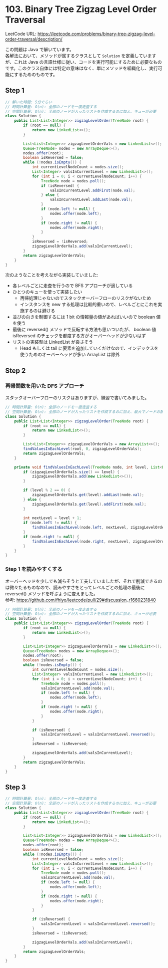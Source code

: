 # 103. Binary Tree Zigzag Level Order Traversal

LeetCode URL: https://leetcode.com/problems/binary-tree-zigzag-level-order-traversal/description/

この問題は Java で解いています。  
各解法において、メソッドが属するクラスとして `Solution` を定義していますが、これは Java の言語仕様に従い、コードを実行可能にするために必要なものです。このクラス自体には特定の意味はなく、単にメソッドを組織化し、実行可能にするためのものです。

## Step 1

```java
// 解いた時間: 5分ぐらい
// 時間計算量: O(n): 全部のノードを一度走査する
// 空間計算量: O(n): 全部のノードが入ったリストを作成するのに加え、キューが必要
class Solution {
    public List<List<Integer>> zigzagLevelOrder(TreeNode root) {
        if (root == null) {
            return new LinkedList<>();
        }

        List<List<Integer>> zigzagLevelOrderVals = new LinkedList<>();
        Queue<TreeNode> nodes = new ArrayDeque<>();
        nodes.offer(root);
        boolean isReversed = false;
        while (!nodes.isEmpty()) {
            int currentLevelNodeCount = nodes.size();
            List<Integer> valsInCurrentLevel = new LinkedList<>();
            for (int i = 0; i < currentLevelNodeCount; i++) {
                TreeNode node = nodes.poll();
                if (isReversed) {
                    valsInCurrentLevel.addFirst(node.val);
                } else {
                    valsInCurrentLevel.addLast(node.val);
                }
                if (node.left != null) {
                    nodes.offer(node.left);
                }
                if (node.right != null) {
                    nodes.offer(node.right);
                }
            }
            isReversed = !isReversed;
            zigzagLevelOrderVals.add(valsInCurrentLevel);
        }
        return zigzagLevelOrderVals;
    }
}
```

次のようなことを考えながら実装していました:

- 各レベルごとに走査を行うので BFS アプローチが適している
- ひとつのキューを使って実装したい
    - 再帰処理じゃないのでスタックオーバーフローのリスクがないため
    - インスタンスを new する処理は比較的重いので、レベルごとにこれを実施するのは避ける
- 並びの向きを制御するには 1 bit の情報量の値があればいいので boolean 値を使う
- 最後に reversed() メソッドで反転する方法も思いついたが、 boolean 値 isReversed のチェックを都度する方がオーバーヘッドが少ないはず
- リストの実装型は LinkedList が良さそう
    - Head もしくは tail に要素を追加していくだけなので、インデックスを使うためのオーバーヘッドが多い ArrayList は除外

## Step 2

### 再帰関数を用いた DFS アプローチ

スタックオーバーフローのリスクはありますが、練習で書いてみました。

```java
// 時間計算量: O(n): 全部のノードを一度走査する
// 空間計算量: O(n): 全部のノードが入ったリストを作成するのに加え、最大でノードの数だけスタックが生成される
class Solution {
    public List<List<Integer>> zigzagLevelOrder(TreeNode root) {
        if (root == null) {
            return new LinkedList<>();
        }

        List<List<Integer>> zigzagLevelOrderVals = new ArrayList<>();
        findValuesInEachLevel(root, 0, zigzagLevelOrderVals);
        return zigzagLevelOrderVals;
    }

    private void findValuesInEachLevel(TreeNode node, int level, List<List<Integer>> zigzagLevelOrderVals) {
        if (zigzagLevelOrderVals.size() == level) {
            zigzagLevelOrderVals.add(new LinkedList<>());
        }

        if (level % 2 == 0) {
            zigzagLevelOrderVals.get(level).addLast(node.val);
        } else {
            zigzagLevelOrderVals.get(level).addFirst(node.val);
        }
        
        int nextLevel = level + 1;
        if (node.left != null) {
            findValuesInEachLevel(node.left, nextLevel, zigzagLevelOrderVals);
        }
        if (node.right != null) {
            findValuesInEachLevel(node.right, nextLevel, zigzagLevelOrderVals);
        }
    }
}
```

### Step 1 を読みやすくする

オーバーヘッドを少しでも減らそうと工夫していましたが、それで削減できるのは微々たるものなので、読みやすさをとってレベルごとの処理の最後に reversed() メソッドを呼ぶように変えました。  
参考: https://github.com/fhiyo/leetcode/pull/29#discussion_r1660231840

```java
// 時間計算量: O(n): 全部のノードを一度走査する
// 空間計算量: O(n): 全部のノードが入ったリストを作成するのに加え、キューが必要
class Solution {
    public List<List<Integer>> zigzagLevelOrder(TreeNode root) {
        if (root == null) {
            return new LinkedList<>();
        }

        List<List<Integer>> zigzagLevelOrderVals = new LinkedList<>();
        Queue<TreeNode> nodes = new ArrayDeque<>();
        nodes.offer(root);
        boolean isReversed = false;
        while (!nodes.isEmpty()) {
            int currentLevelNodeCount = nodes.size();
            List<Integer> valsInCurrentLevel = new LinkedList<>();
            for (int i = 0; i < currentLevelNodeCount; i++) {
                TreeNode node = nodes.poll();
                valsInCurrentLevel.add(node.val);
                if (node.left != null) {
                    nodes.offer(node.left);
                }
                if (node.right != null) {
                    nodes.offer(node.right);
                }
            }

            if (isReversed) {
                valsInCurrentLevel = valsInCurrentLevel.reversed();
            }
            isReversed = !isReversed;

            zigzagLevelOrderVals.add(valsInCurrentLevel);
        }
        return zigzagLevelOrderVals;
    }
}
```

## Step 3

```java
// 時間計算量: O(n): 全部のノードを一度走査する
// 空間計算量: O(n): 全部のノードが入ったリストを作成するのに加え、キューが必要
class Solution {
    public List<List<Integer>> zigzagLevelOrder(TreeNode root) {
        if (root == null) {
            return new LinkedList<>();
        }

        List<List<Integer>> zigzagLevelOrderVals = new LinkedList<>();
        Queue<TreeNode> nodes = new ArrayDeque<>();
        nodes.offer(root);
        boolean isReversed = false;
        while (!nodes.isEmpty()) {
            int currentLevelNodeCount = nodes.size();
            List<Integer> valsInCurrentLevel = new LinkedList<>();
            for (int i = 0; i < currentLevelNodeCount; i++) {
                TreeNode node = nodes.poll();
                valsInCurrentLevel.add(node.val);
                if (node.left != null) {
                    nodes.offer(node.left);
                }
                if (node.right != null) {
                    nodes.offer(node.right);
                }
            }

            if (isReversed) {
                valsInCurrentLevel = valsInCurrentLevel.reversed();
            }
            isReversed = !isReversed;

            zigzagLevelOrderVals.add(valsInCurrentLevel);
        }
        return zigzagLevelOrderVals;
    }
}
```
